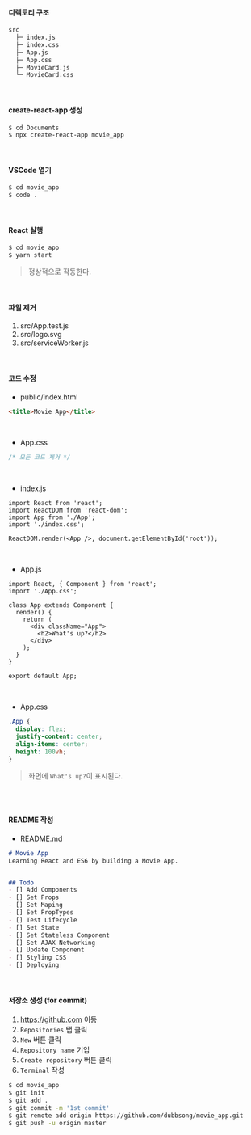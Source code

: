 #### 디렉토리 구조

```bash
src
  ├─ index.js
  ├─ index.css
  ├─ App.js
  ├─ App.css
  ├─ MovieCard.js
  └─ MovieCard.css
```

<br>

#### create-react-app 생성

```bash
$ cd Documents
$ npx create-react-app movie_app
```

<br>

#### VSCode 열기

```bash
$ cd movie_app
$ code .
```

<br>

#### React 실행

```bash
$ cd movie_app
$ yarn start
```

> 정상적으로 작동한다.

<br>

#### 파일 제거

1. src/App.test.js
2. src/logo.svg
3. src/serviceWorker.js

<br>

#### 코드 수정

- public/index.html

```html
<title>Movie App</title>
```

<br>

- App.css

```css
/* 모든 코드 제거 */
```

<br>

- index.js

```react
import React from 'react';
import ReactDOM from 'react-dom';
import App from './App';
import './index.css';

ReactDOM.render(<App />, document.getElementById('root'));
```

<br>

- App.js

```react
import React, { Component } from 'react';
import './App.css';

class App extends Component {
  render() {
    return (
      <div className="App">
        <h2>What's up?</h2>
      </div>
    );
  }
}

export default App;
```

<br>

- App.css

```css
.App {
  display: flex;
  justify-content: center;
  align-items: center;
  height: 100vh;
}
```

> 화면에 `What's up?`이 표시된다.

<br>

<br>

#### README 작성

- README.md

```markdown
# Movie App
Learning React and ES6 by building a Movie App.


## Todo
- [] Add Components
- [] Set Props
- [] Set Maping
- [] Set PropTypes
- [] Test Lifecycle
- [] Set State
- [] Set Stateless Component
- [] Set AJAX Networking
- [] Update Component
- [] Styling CSS
- [] Deploying
```

<br>

#### 저장소 생성 (for commit)

1. https://github.com 이동
2. `Repositories` 탭 클릭
3. `New` 버튼 클릭
4. `Repository name` 기입
5. `Create repository` 버튼 클릭
6. `Terminal` 작성

```bash
$ cd movie_app
$ git init
$ git add .
$ git commit -m '1st commit'
$ git remote add origin https://github.com/dubbsong/movie_app.git
$ git push -u origin master
```

<br>

<br>

